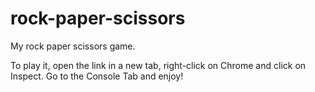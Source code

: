 # rock-paper-scissors

My rock paper scissors game. 

To play it, open the link in a new tab, right-click on Chrome and click on Inspect. Go to the Console Tab and enjoy!

